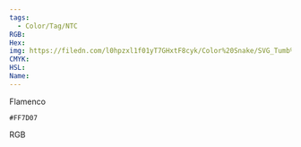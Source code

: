 ```yaml
---
tags:
  - Color/Tag/NTC
RGB:
Hex:
img: https://filedn.com/l0hpzxl1f01yT7GHxtF8cyk/Color%20Snake/SVG_Tumb%20Mass%20No%20Name/FF7D07.svg
CMYK:
HSL:
Name:
---
```

Flamenco
```palette
#FF7D07
```
RGB

